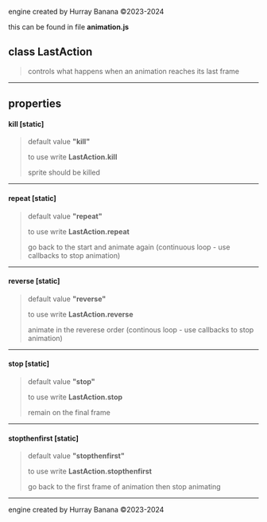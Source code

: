 engine created by Hurray Banana &copy;2023-2024

this can be found in file **animation.js**
## class LastAction
> controls what happens when an animation reaches its last frame
> 
> 

---

## properties
####  kill [static]
> default value **"kill"**
> 
> to use write **LastAction.kill**
> 
> sprite should be killed
> 
> 

---

####  repeat [static]
> default value **"repeat"**
> 
> to use write **LastAction.repeat**
> 
> go back to the start and animate again (continuous loop - use callbacks to stop animation)
> 
> 

---

####  reverse [static]
> default value **"reverse"**
> 
> to use write **LastAction.reverse**
> 
> animate in the reverese order (continous loop - use callbacks to stop animation)
> 
> 

---

####  stop [static]
> default value **"stop"**
> 
> to use write **LastAction.stop**
> 
> remain on the final frame
> 
> 

---

####  stopthenfirst [static]
> default value **"stopthenfirst"**
> 
> to use write **LastAction.stopthenfirst**
> 
> go back to the first frame of animation then stop animating
> 
> 

---

engine created by Hurray Banana &copy;2023-2024
